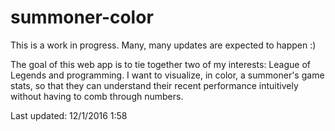 # summoner-color

This is a work in progress. Many, many updates are expected to happen :)

The goal of this web app is to tie together two of my interests: League of Legends and programming. I want to visualize, in color, a summoner's game stats, so that they can understand their recent performance intuitively without having to comb through numbers.

Last updated: 12/1/2016 1:58
